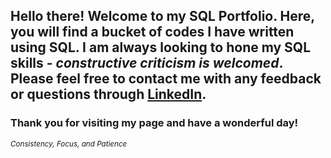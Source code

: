 ## Hello there! Welcome to my SQL Portfolio. Here, you will find a bucket of codes I have written using SQL. I am always looking to hone my SQL skills - *constructive criticism is welcomed*. Please feel free to contact me with any feedback or questions through [LinkedIn](www.linkedin.com/in/sung-keum). 

### Thank you for visiting my page and have a wonderful day!

<sub>*Consistency, Focus, and Patience* </sub>
